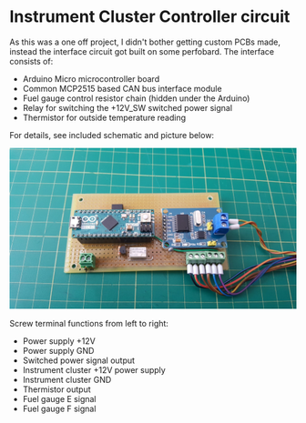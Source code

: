 # Instrument Cluster Controller circuit

As this was a one off project, I didn't bother getting custom PCBs made, instead the interface circuit got built on some perfobard. The interface consists of:
- Arduino Micro microcontroller board
- Common MCP2515 based CAN bus interface module
- Fuel gauge control resistor chain (hidden under the Arduino)
- Relay for switching the +12V_SW switched power signal
- Thermistor for outside temperature reading

For details, see included schematic and picture below:

![Interface Circuit Wired](InterfaceWired.jpg)

Screw terminal functions from left to right:
- Power supply +12V 
- Power supply GND
- Switched power signal output
- Instrument cluster +12V power supply
- Instrument cluster GND
- Thermistor output
- Fuel gauge E signal
- Fuel gauge F signal
